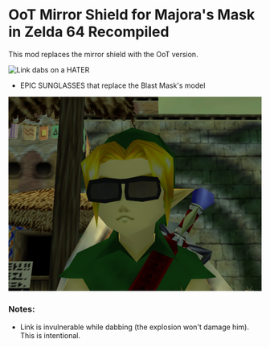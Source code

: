 # OoT Mirror Shield for Majora's Mask in Zelda 64 Recompiled
This mod replaces the mirror shield with the OoT version.

![Link dabs on a HATER](https://raw.githubusercontent.com/Reonu/mm-dab-mod/refs/heads/main/page_assets/dab_on_hater.gif)
- EPIC SUNGLASSES that replace the Blast Mask's model

![EPIC sunglasses. Don't like them? Too bad. He doesn't care. He WILL dab on you.](https://raw.githubusercontent.com/Reonu/mm-dab-mod/refs/heads/main/page_assets/sunglasses.png)

### Notes:
- Link is invulnerable while dabbing (the explosion won't damage him). This is intentional. 
